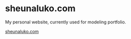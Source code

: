 # sheunaluko.com

My personal website, currently used for modeling portfolio. 

[sheunaluko.com](https://sheunaluko.com)

